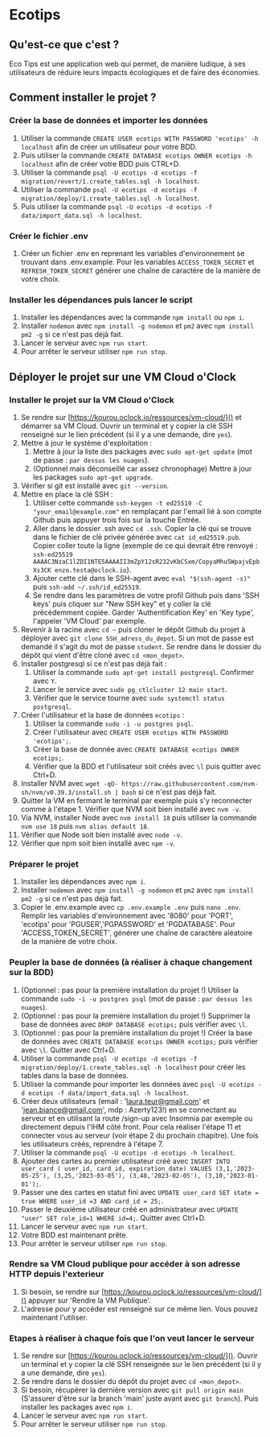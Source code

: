 # Ecotips

## Qu'est-ce que c'est ?
Eco Tips est une application web qui permet, de manière ludique, à ses utilisateurs de réduire leurs impacts écologiques et de faire des économies. 

## Comment installer le projet ?

### Créer la base de données et importer les données

1. Utiliser la commande `CREATE USER ecotips WITH PASSWORD 'ecotips' -h localhost` afin de créer un utilisateur pour votre BDD.
2. Puis utiliser la commande `CREATE DATABASE ecotips OWNER ecotips -h localhost` afin de créer votre BDD puis CTRL+D.
3. Utiliser la commande `psql -U ecotips -d ecotips -f migration/revert/1.create_tables.sql -h localhost`.
4. Utiliser la commande `psql -U ecotips -d ecotips -f migration/deploy/1.create_tables.sql -h localhost`.
5. Puis utiliser la commande `psql -U ecotips -d ecotips -f data/import_data.sql -h localhost`.

### Créer le fichier .env

1. Créer un fichier .env en reprenant les variables d'environnement se trouvant dans .env.example. Pour les variables `ACCESS_TOKEN_SECRET` et `REFRESH_TOKEN_SECRET` générer une chaîne de caractère de la manière de votre choix.

### Installer les dépendances puis lancer le script

1. Installer les dépendances avec la commande `npm install` ou `npm i`.
2. Installer `nodemon` avec `npm install -g nodemon` et `pm2` avec `npm install pm2 -g` si ce n'est pas déjà fait.
3. Lancer le serveur avec `npm run start`.
4. Pour arrêter le serveur utiliser `npm run stop`.

## Déployer le projet sur une VM Cloud o'Clock

### Installer le projet sur la VM Cloud o'Clock

1. Se rendre sur [https://kourou.oclock.io/ressources/vm-cloud/]() et démarrer sa VM Cloud. Ouvrir un terminal et y copier la clé SSH renseigné sur le lien précédent (si il y a une demande, dire `yes`).
2. Mettre à jour le système d'exploitation :
   1. Mettre à jour la liste des packages avec `sudo apt-get update` (mot de passe : `par dessus les nuages`).
   2. (Optionnel mais déconseillé car assez chronophage) Mettre à jour les packages `sudo apt-get upgrade`.
3. Vérifier si git est installé avec `git --version`.
4. Mettre en place la clé SSH :
   1. Utiliser cette commande `ssh-keygen -t ed25519 -C "your_email@example.com"` en remplaçant par l'email lié à son compte Github puis appuyer trois fois sur la touche Entrée.
   2. Aller dans le dossier .ssh avec `cd .ssh`. Copier la clé qui se trouve dans le fichier de clé privée générée avec `cat id_ed25519.pub`. Copier coller toute la ligne (exemple de ce qui devrait être renvoyé : `ssh-ed25519 AAAAC3NzaC1lZDI1NTE5AAAAII3mZpY12sR232vKbCSxm/CopyaMhu5WpajvEpbXs3CK enzo.testa@oclock.io`).
   3. Ajouter cette clé dans le SSH-agent avec `eval "$(ssh-agent -s)"` puis `ssh-add ~/.ssh/id_ed25519`.
   4. Se rendre dans les paramètres de votre profil Github puis dans 'SSH keys' puis cliquer sur "New SSH key" et y coller la clé précédemment copiée. Garder 'Authentification Key' en 'Key type', l'appeler 'VM Cloud' par exemple.
5. Revenir à la racine avec `cd ~` puis cloner le dépôt Github du projet à déployer avec `git clone SSH_adress_du_depot`. Si un mot de passe est demandé il s'agit du mot de passe `student`. Se rendre dans le dossier du dépôt qui vient d'être cloné avec `cd <mon_depot>`.
6. Installer postgresql si ce n'est pas déjà fait :
   1. Utiliser la commande `sudo apt-get install postgresql`. Confirmer avec `Y`.
   2. Lancer le service avec `sudo pg_ctlcluster 12 main start`.
   3. Vérifier que le service tourne avec `sudo systemctl status postgresql`.
7. Créer l'utilisateur et la base de données `ecotips` :
   1. Utiliser la commande `sudo -i -u postgres psql`.
   2. Créer l'utilisateur avec `CREATE USER ecotips WITH PASSWORD 'ecotips';`.
   3. Créer la base de donnée avec `CREATE DATABASE ecotips OWNER ecotips;`.
   4. Vérifier que la BDD et l'utilisateur soit créés avec `\l` puis quitter avec Ctrl+D.
8. Installer NVM avec `wget -qO- https://raw.githubusercontent.com/nvm-sh/nvm/v0.39.3/install.sh | bash` si ce n'est pas déjà fait.
9. Quitter la VM en fermant le terminal par exemple puis s'y reconnecter comme à l'étape 1. Vérifier que NVM soit bien installé avec `nvm -v`.
10. Via NVM, installer Node avec `nvm install 18` puis utiliser la commande `nvm use 18` puis `nvm alias default 18`.
11. Vérifier que Node soit bien installé avec `node -v`.
12. Vérifier que npm soit bien installé avec `npm -v`.

### Préparer le projet 

1. Installer les dépendances avec `npm i`. 
2. Installer `nodemon` avec `npm install -g nodemon` et `pm2` avec `npm install pm2 -g` si ce n'est pas déjà fait.
3. Copier le .env.example avec `cp .env.example .env` puis `nano .env`. Remplir les variables d'environnement avec '8080' pour 'PORT', 'ecotips' pour 'PGUSER','PGPASSWORD' et 'PGDATABASE'. Pour 'ACCESS_TOKEN_SECRET', générer une chaîne de caractère aléatoire de la manière de votre choix.

### Peupler la base de données (à réaliser à chaque changement sur la BDD)

1. (Optionnel : pas pour la première installation du projet !) Utiliser la commande `sudo -i -u postgres psql` (mot de passe : `par dessus les nuages`).
2. (Optionnel : pas pour la première installation du projet !) Supprimer la base de données avec `DROP DATABASE ecotips;` puis vérifier avec `\l`.
3. (Optionnel : pas pour la première installation du projet !) Créer la base de données avec `CREATE DATABASE ecotips OWNER ecotips;` puis vérifier avec `\l`. Quitter avec Ctrl+D.
4. Utiliser la commande `psql -U ecotips -d ecotips -f migration/deploy/1.create_tables.sql -h localhost` pour créer les tables dans la base de données.
5. Utiliser la commande pour importer les données avec `psql -U ecotips -d ecotips -f data/import_data.sql -h localhost`.
6. Créer deux utilisateurs (email : 'laura.teur@gmail.com' et 'jean.biance@gmail.com', mdp : Azerty123!) en se connectant au serveur et en utilisant la route /sign-up avec Insomnia par exemple ou directement depuis l'IHM côté front. Pour cela réaliser l'étape 11 et connecter vous au serveur (voir étape 2 du prochain chapitre). Une fois les utilisateurs créés, reprendre à l'étape 7.
7. Utiliser la commande `psql -U ecotips -d ecotips -h localhost`.
8. Ajouter des cartes au premier utilisateur créé avec `INSERT INTO user_card ( user_id, card_id, expiration_date) VALUES (3,1,'2023-05-25'), (3,25,'2023-03-05'), (3,48,'2023-02-05'), (3,10,'2023-01-01');`.
9. Passer une des cartes en statut fini avec `UPDATE user_card SET state = true WHERE user_id =3 AND card_id = 25;`.
10. Passer le deuxième utilisateur créé en administrateur avec `UPDATE "user" SET role_id=1 WHERE id=4;`. Quitter avec Ctrl+D.
11. Lancer le serveur avec `npm run start`.
12. Votre BDD est maintenant prête.
13. Pour arrêter le serveur utiliser `npm run stop`.

### Rendre sa VM Cloud publique pour accéder à son adresse HTTP depuis l'exterieur

1. Si besoin, se rendre sur [https://kourou.oclock.io/ressources/vm-cloud/]() appuyer sur 'Rendre la VM Publique'.
2. L'adresse pour y accéder est renseigné sur ce même lien. Vous pouvez maintenant l'utiliser.

### Etapes à réaliser à chaque fois que l'on veut lancer le serveur

1. Se rendre sur [https://kourou.oclock.io/ressources/vm-cloud/](). Ouvrir un terminal et y copier la clé SSH renseignée sur le lien précédent (si il y a une demande, dire `yes`).
2. Se rendre dans le dossier du dépôt du projet avec `cd <mon_depot>`.
3. Si besoin, récupérer la dernière version avec `git pull origin main` (S'assurer d'être sur la branch 'main' juste avant avec `git branch`). Puis installer les packages avec `npm i`.
4. Lancer le serveur avec `npm run start`.
5. Pour arrêter le serveur utiliser `npm run stop`.
